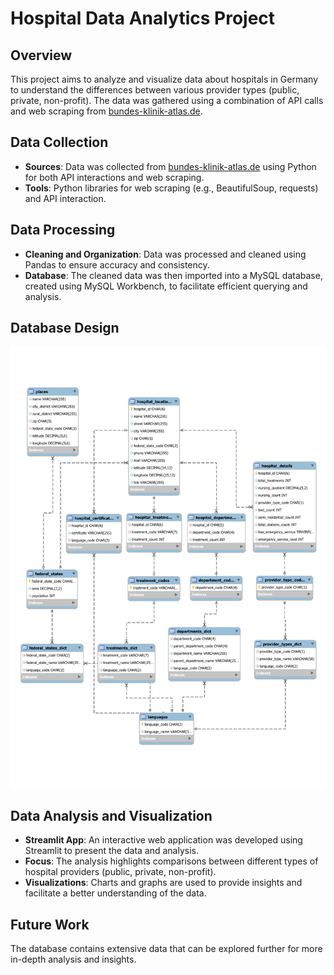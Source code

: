 # Hospital Data Analytics Project

## Overview

This project aims to analyze and visualize data about hospitals in Germany to understand the differences between various provider types (public, private, non-profit). The data was gathered using a combination of API calls and web scraping from [bundes-klinik-atlas.de](https://bundes-klinik-atlas.de).

## Data Collection

- **Sources**: Data was collected from [bundes-klinik-atlas.de](https://bundes-klinik-atlas.de) using Python for both API interactions and web scraping.
- **Tools**: Python libraries for web scraping (e.g., BeautifulSoup, requests) and API interaction.

## Data Processing

- **Cleaning and Organization**: Data was processed and cleaned using Pandas to ensure accuracy and consistency.
- **Database**: The cleaned data was then imported into a MySQL database, created using MySQL Workbench, to facilitate efficient querying and analysis.

## Database Design

<img src="db/erd_model.svg?raw=true" alt="Image of the Entity Relationship Diagram (ERD)" title="ERD Model" width="800" />


## Data Analysis and Visualization

- **Streamlit App**: An interactive web application was developed using Streamlit to present the data and analysis.
- **Focus**: The analysis highlights comparisons between different types of hospital providers (public, private, non-profit).
- **Visualizations**: Charts and graphs are used to provide insights and facilitate a better understanding of the data.

## Future Work

The database contains extensive data that can be explored further for more in-depth analysis and insights.

